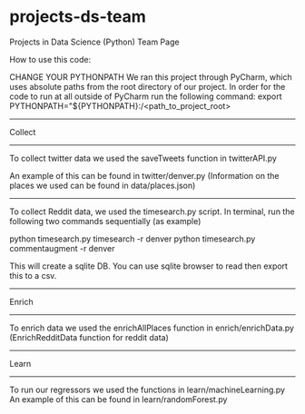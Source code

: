 # projects-ds-team
Projects in Data Science (Python) Team Page

How to use this code:

CHANGE YOUR PYTHONPATH
We ran this project through PyCharm, which uses absolute paths from the root directory of our project.
In order for the code to run at all outside of PyCharm run the following command:
export PYTHONPATH="${PYTHONPATH}:/<path_to_project_root>
____________
Collect
____________

To collect twitter data we used the saveTweets function in twitterAPI.py

An example of this can be found in twitter/denver.py
(Information on the places we used can be found in data/places.json)

____________

To collect Reddit data, we used the timesearch.py script.
In terminal, run the following two commands sequentially (as example)

python timesearch.py timesearch -r denver
python timesearch.py commentaugment -r denver

This will create a sqlite DB. You can use sqlite browser to read then export this to a csv.

___________
Enrich
___________

To enrich data we used the enrichAllPlaces function in enrich/enrichData.py
(EnrichRedditData function for reddit data)

___________
Learn
___________

To run our regressors we used the functions in learn/machineLearning.py
An example of this can be found in learn/randomForest.py